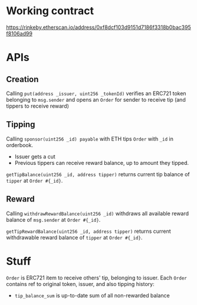 # Working contract

https://rinkeby.etherscan.io/address/0xf8dcf103d9151d7186f3318b0bac395f8106ad99

# APIs

## Creation
Calling `put(address _issuer, uint256 _tokenId)` verifies an ERC721 token belonging to `msg.sender` and opens an `Order` for sender to receive tip (and tippers to receive reward)

## Tipping
Calling `sponsor(uint256 _id) payable` with ETH tips `Order` with `_id` in orderbook.
- Issuer gets a cut
- Previous tippers can receive reward balance, up to amount they tipped.

`getTipBalance(uint256 _id, address tipper)` returns current tip balance of `tipper` at `Order #{_id}`.

## Reward
Calling `withdrawRewardBalance(uint256 _id)` withdraws all available reward balance of `msg.sender` at `Order #{_id}`.

`getTipRewardBalance(uint256 _id, address tipper)` returns current withdrawable reward balance of `tipper` at `Order #{_id}`.

# Stuff
`Order` is ERC721 item to receive others' tip, belonging to issuer.
Each `Order` contains ref to original token, issuer, and also tipping history:
  - `tip_balance_sum` is up-to-date sum of all non-rewarded balance


